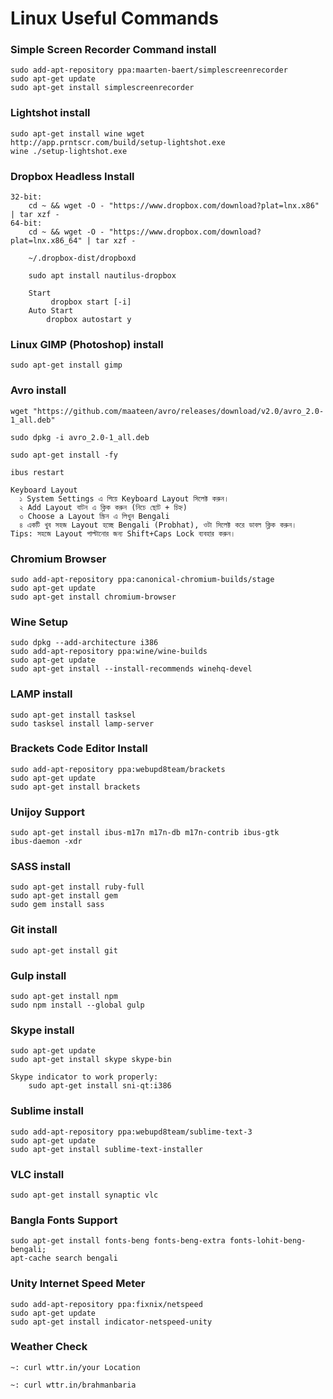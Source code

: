 # Linux Useful Commands

### Simple Screen Recorder Command install
```
sudo add-apt-repository ppa:maarten-baert/simplescreenrecorder
sudo apt-get update
sudo apt-get install simplescreenrecorder
```

### Lightshot install
```
sudo apt-get install wine wget 
http://app.prntscr.com/build/setup-lightshot.exe
wine ./setup-lightshot.exe
```

### Dropbox Headless Install
```
32-bit:
    cd ~ && wget -O - "https://www.dropbox.com/download?plat=lnx.x86" | tar xzf -
64-bit:
    cd ~ && wget -O - "https://www.dropbox.com/download?plat=lnx.x86_64" | tar xzf -
    
    ~/.dropbox-dist/dropboxd
    
    sudo apt install nautilus-dropbox
    
    Start
         dropbox start [-i]
    Auto Start
        dropbox autostart y
```

### Linux GIMP (Photoshop) install
```
sudo apt-get install gimp 
```

### Avro install
```
wget "https://github.com/maateen/avro/releases/download/v2.0/avro_2.0-1_all.deb"
 
sudo dpkg -i avro_2.0-1_all.deb
  
sudo apt-get install -fy
  
ibus restart

Keyboard Layout
  ১ System Settings এ গিয়ে Keyboard Layout সিলেক্ট করুন।
  ২ Add Layout বাটন এ ক্লিক করুন (নিচে ছোট + চিহ্ন)
  ৩ Choose a Layout স্ক্রিন এ লিখুন Bengali
  ৪ একটি খুব সহজ Layout হচ্ছে Bengali (Probhat), ওটা সিলেক্ট করে ডাবল ক্লিক করুন।
Tips: সহজে Layout পাল্টানোর জন্য Shift+Caps Lock ব্যবহার করুন।
```

### Chromium Browser
```
sudo add-apt-repository ppa:canonical-chromium-builds/stage
sudo apt-get update
sudo apt-get install chromium-browser
```

### Wine Setup
```
sudo dpkg --add-architecture i386 
sudo add-apt-repository ppa:wine/wine-builds
sudo apt-get update
sudo apt-get install --install-recommends winehq-devel
```

### LAMP install
```
sudo apt-get install tasksel
sudo tasksel install lamp-server
```

### Brackets Code Editor Install
```
sudo add-apt-repository ppa:webupd8team/brackets
sudo apt-get update
sudo apt-get install brackets
```

### Unijoy Support
```
sudo apt-get install ibus-m17n m17n-db m17n-contrib ibus-gtk
ibus-daemon -xdr
```

### SASS install
```
sudo apt-get install ruby-full
sudo apt-get install gem
sudo gem install sass
```

### Git install
```
sudo apt-get install git
```

### Gulp install
```
sudo apt-get install npm
sudo npm install --global gulp
```

### Skype install
```
sudo apt-get update
sudo apt-get install skype skype-bin

Skype indicator to work properly:
    sudo apt-get install sni-qt:i386
```

### Sublime install
```
sudo add-apt-repository ppa:webupd8team/sublime-text-3
sudo apt-get update
sudo apt-get install sublime-text-installer
```

### VLC install
```
sudo apt-get install synaptic vlc
```

### Bangla Fonts Support
```
sudo apt-get install fonts-beng fonts-beng-extra fonts-lohit-beng-bengali;
apt-cache search bengali
```

### Unity Internet Speed Meter
```
sudo add-apt-repository ppa:fixnix/netspeed
sudo apt-get update
sudo apt-get install indicator-netspeed-unity
```

### Weather Check
```
~: curl wttr.in/your Location

~: curl wttr.in/brahmanbaria
```
